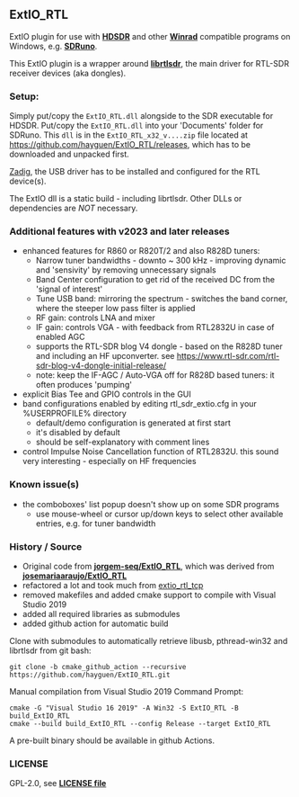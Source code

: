 ## ExtIO_RTL

ExtIO plugin for use with [**HDSDR**](https://hdsdr.de/) and other [**Winrad**](https://www.i2phd.org/winrad/) compatible programs on Windows, e.g. [**SDRuno**](https://www.sdrplay.com/sdruno/).

This ExtIO plugin is a wrapper around [**librtlsdr**](https://github.com/hayguen/librtlsdr), the main driver for RTL-SDR receiver devices (aka dongles).


### Setup:

Simply put/copy the `ExtIO_RTL.dll` alongside to the SDR executable for HDSDR.
Put/copy the `ExtIO_RTL.dll` into your 'Documents' folder for SDRuno.
This `dll` is in the `ExtIO_RTL_x32_v....zip` file located at https://github.com/hayguen/ExtIO_RTL/releases, which has to be downloaded and unpacked first.

[Zadig](https://zadig.akeo.ie/), the USB driver has to be installed and configured for the RTL device(s).

The ExtIO dll is a static build - including librtlsdr. Other DLLs or dependencies are *NOT* necessary.


### Additional features with v2023 and later releases

* enhanced features for R860 or R820T/2 and also R828D tuners:
  - Narrow tuner bandwidths - downto ~ 300 kHz - improving dynamic and 'sensivity' by removing unnecessary signals
  - Band Center configuration to get rid of the received DC from the 'signal of interest'
  - Tune USB band: mirroring the spectrum - switches the band corner, where the steeper low pass filter is applied
  - RF gain: controls LNA and mixer
  - IF gain: controls VGA - with feedback from RTL2832U in case of enabled AGC
  - supports the RTL-SDR blog V4 dongle - based on the R828D tuner and including an HF upconverter. see  https://www.rtl-sdr.com/rtl-sdr-blog-v4-dongle-initial-release/
  - note: keep the IF-AGC / Auto-VGA off for R828D based tuners: it often produces 'pumping'
* explicit Bias Tee and GPIO controls in the GUI
* band configurations enabled by editing rtl_sdr_extio.cfg in your %USERPROFILE% directory
  - default/demo configuration is generated at first start
  - it's disabled by default
  - should be self-explanatory with comment lines
* control Impulse Noise Cancellation function of RTL2832U. this sound very interesting - especially on HF frequencies


### Known issue(s)

* the comboboxes' list popup doesn't show up on some SDR programs
  - use mouse-wheel or cursor up/down keys to select other available entries, e.g. for tuner bandwidth


### History / Source

* Original code from [**jorgem-seq/ExtIO_RTL**](https://github.com/jorgem-seq/ExtIO_RTL), which was derived from [**josemariaaraujo/ExtIO_RTL**](https://github.com/josemariaaraujo/ExtIO_RTL)
* refactored a lot and took much from [extio_rtl_tcp](https://github.com/hayguen/extio_rtl_tcp)
* removed makefiles and added cmake support to compile with Visual Studio 2019
* added all required libraries as submodules
* added github action for automatic build

Clone with submodules to automatically retrieve libusb, pthread-win32 and librtlsdr from git bash:

```
git clone -b cmake_github_action --recursive https://github.com/hayguen/ExtIO_RTL.git
```

Manual compilation from Visual Studio 2019 Command Prompt:
```
cmake -G "Visual Studio 16 2019" -A Win32 -S ExtIO_RTL -B build_ExtIO_RTL
cmake --build build_ExtIO_RTL --config Release --target ExtIO_RTL
```

A pre-built binary should be available in github Actions.

### LICENSE

GPL-2.0, see [**LICENSE file**](COPYING)
